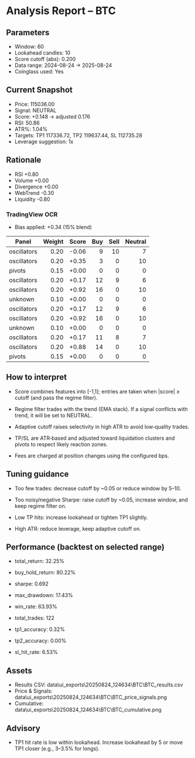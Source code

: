 
# Analysis Report – BTC

## Parameters
- Window: 60
- Lookahead candles: 10
- Score cutoff (abs): 0.200
- Data range: 2024-08-24 → 2025-08-24
- Coinglass used: Yes

## Current Snapshot
- Price: 115036.00
- Signal: NEUTRAL
- Score: +0.148 → adjusted 0.176
- RSI: 50.86
- ATR%: 1.04%
- Targets: TP1 117336.72, TP2 119637.44, SL 112735.28
- Leverage suggestion: 1x

## Rationale
- RSI +0.80
- Volume +0.00
- Divergence +0.00
- WebTrend -0.30
- Liquidity -0.80

### TradingView OCR

- Bias applied: +0.34 (15% blend)

| Panel | Weight | Score | Buy | Sell | Neutral |
|---|---:|---:|---:|---:|---:|
| oscillators | 0.20 | -0.06 | 9 | 10 | 7 |
| oscillators | 0.20 | +0.35 | 3 | 0 | 10 |
| pivots | 0.15 | +0.00 | 0 | 0 | 0 |
| oscillators | 0.20 | +0.17 | 12 | 9 | 6 |
| oscillators | 0.20 | +0.92 | 16 | 0 | 10 |
| unknown | 0.10 | +0.00 | 0 | 0 | 0 |
| oscillators | 0.20 | +0.17 | 12 | 9 | 6 |
| oscillators | 0.20 | +0.92 | 16 | 0 | 10 |
| unknown | 0.10 | +0.00 | 0 | 0 | 0 |
| oscillators | 0.20 | +0.17 | 11 | 8 | 7 |
| oscillators | 0.20 | +0.88 | 14 | 0 | 10 |
| pivots | 0.15 | +0.00 | 0 | 0 | 0 |

## How to interpret
- Score combines features into [-1,1]; entries are taken when |score| ≥ cutoff (and pass the regime filter).

- Regime filter trades with the trend (EMA stack). If a signal conflicts with trend, it will be set to NEUTRAL.

- Adaptive cutoff raises selectivity in high ATR to avoid low‑quality trades.

- TP/SL are ATR‑based and adjusted toward liquidation clusters and pivots to respect likely reaction zones.

- Fees are charged at position changes using the configured bps.

## Tuning guidance
- Too few trades: decrease cutoff by ~0.05 or reduce window by 5–10.

- Too noisy/negative Sharpe: raise cutoff by ~0.05, increase window, and keep regime filter on.

- Low TP hits: increase lookahead or tighten TP1 slightly.

- High ATR: reduce leverage, keep adaptive cutoff on.

## Performance (backtest on selected range)
- total_return: 32.25%
- buy_hold_return: 80.22%
- sharpe: 0.692
- max_drawdown: 17.43%
- win_rate: 63.93%
- total_trades: 122
- tp1_accuracy: 0.32%
- tp2_accuracy: 0.00%
- sl_hit_rate: 6.53%

## Assets
- Results CSV: data\ui_exports\20250824_124634\BTC\BTC_results.csv
- Price & Signals: data\ui_exports\20250824_124634\BTC\BTC_price_signals.png
- Cumulative: data\ui_exports\20250824_124634\BTC\BTC_cumulative.png

## Advisory
- TP1 hit rate is low within lookahead. Increase lookahead by 5 or move TP1 closer (e.g., 3–3.5% for longs).
